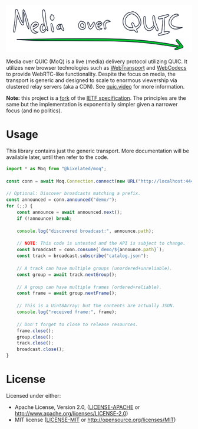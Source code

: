 <p align="center">
	<img height="128px" src="https://github.com/kixelated/moq/blob/main/.github/logo.svg" alt="Media over QUIC">
</p>

Media over QUIC (MoQ) is a live (media) delivery protocol utilizing QUIC.
It utilizes new browser technologies such as [WebTransport](https://developer.mozilla.org/en-US/docs/Web/API/WebTransport_API) and [WebCodecs](https://developer.mozilla.org/en-US/docs/Web/API/WebCodecs_API) to provide WebRTC-like functionality.
Despite the focus on media, the transport is generic and designed to scale to enormous viewership via clustered relay servers (aka a CDN).
See [quic.video](https://quic.video) for more information.

**Note:** this project is a [fork](https://quic.video/blog/transfork) of the [IETF specification](https://datatracker.ietf.org/group/moq/documents/).
The principles are the same but the implementation is exponentially simpler given a narrower focus (and no politics).

# Usage
This library contains just the generic transport.
More documentation will be available later, until then refer to the code.

```ts
import * as Moq from "@kixelated/moq";

const conn = await Moq.Connection.connect(new URL("http://localhost:4443/"));

// Optional: Discover broadcasts matching a prefix.
const announced = conn.announced("demo/");
for (;;) {
	const announce = await announced.next();
	if (!announce) break;

	console.log("discovered broadcast:", announce.path);

	// NOTE: This code is untested and the API is subject to change.
	const broadcast = conn.consume(`demo/${announce.path}`);
	const track = broadcast.subscribe("catalog.json");

	// A track can have multiple groups (unordered+unreliable).
	const group = await track.nextGroup();

	// A group can have multiple frames (ordered+reliable).
	const frame = await group.nextFrame();

	// This is a Uint8Array; but the contents are actually JSON.
	console.log("received frame:", frame);

	// Don't forget to close to release resources.
	frame.close();
	group.close();
	track.close();
	broadcast.close();
}
```


# License

Licensed under either:

-   Apache License, Version 2.0, ([LICENSE-APACHE](LICENSE-APACHE) or http://www.apache.org/licenses/LICENSE-2.0)
-   MIT license ([LICENSE-MIT](LICENSE-MIT) or http://opensource.org/licenses/MIT)
